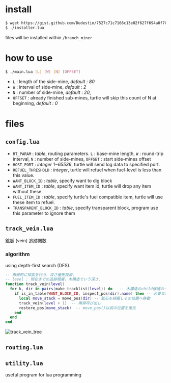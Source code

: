 # install
```sh
$ wget https://gist.github.com/Dudestin/7527c71c7166c13e02f627f694a0f700/raw/installer.lua 
$ ./installer.lua
```
files will be installed within `/branch_miner`

# how to use
```sh
$ ./main.lua [L] [W] [N] [OFFSET]
```
- `L` : length of the side-mine, *default : 80*
- `W` : interval of side-mine, *default : 2*
- `N` : number of side-mine, *default : 20*,
- `OFFSET` : already finished sub-mines, turtle will skip this count of N at beginning, *default : 0*
# files
## `config.lua`
- `RT_PARAM` : *table*, routing parameters. `L` : base-mine length, `W` : round-trip interval, `N` : number of side-mines, `OFFSET` : start side-mines offset
- `HOST_PORT` : *integer 1~65536*, turtle will send log data to specified port.
- `REFUEL_THRESHOLD` : *integer*, turtle will refuel when fuel-level is less than this value. 
- `WANT_BLOCK_ID`  : *table*, specify want to dig block
- `WANT_ITEM_ID`   : *table*, specify want item id, turtle will drop any item without these.
- `FUEL_ITEM_ID`   : *table*, specify turtle's fuel compatible item, turtle will use these item to refuel.
- `TRANSPARENT_BLOCK_ID` : *table*, specify transparent block, program use this parameter to ignore them 
## `track_vein.lua`
鉱脈 (vein) 追跡関数
### algorithm
using depth-first search (DFS). 
```lua
-- 再帰的に探索を行う．深さ優先探索.
-- level : 現在までの追跡階層，木構造でいう深さ.
function track_vein(level)
  for k, dir in pairs(make_tracklist(level)) do   -- 木構造のchild候補のイテレータ
    if is_in_table(WANT_BLOCK_ID, inspect_pos(dir).name) then -- 必要な鉱石の鉱脈か ?
      local move_stack = move_pos(dir) -- 鉱石を採掘しその位置へ移動
      track_vein(level + 1)  -- 再帰呼び出し
      restore_pos(move_stack)  -- move_pos()以前の位置を復元
    end
  end
end
```
![track_vein_tree](https://user-images.githubusercontent.com/11572379/147317099-0ef03911-7942-422e-bda1-d409fc9311c1.png)

## `routing.lua`

## `utility.lua`
useful program for lua programming


